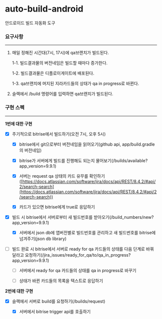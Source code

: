 # auto-build-android
안드로이드 빌드 자동화 도구

### 요구사항
---

1. 매일 정해진 시간대(7시, 17시)에 qa브랜치가 빌드된다.

    1-1. 빌드결과물의 버전네임은 빌드할 때마다 증가한다.

    1-2. 빌드결과물은 디플로이게이트에 배포된다.

    1-3. qa브랜치에 머지된 지라카드들의 상태가 qa in progress로 바뀐다.
   

2. 슬랙에서 /build 명령어를 입력하면 qa브랜치가 빌드된다.


### 구현 스펙
---

**1번에 대한 구현**

- [x]  주기적으로 bitrise에서 빌드하기(오전 7시, 오후 5시)

    - [x]  bitrise에서 git으로부터 버전네임을 읽어오기(github api, app/build.gradle의 버전네임)
    
    - [x]  bitrise가 서버에게 빌드를 진행해도 되는지 물어보기(/builds/available?app_version=9.9.1)
    
    - [x]  서버는 request qa 상태의 카드 유무를 확인하기([https://docs.atlassian.com/software/jira/docs/api/REST/8.4.2/#api/2/search-search](https://docs.atlassian.com/software/jira/docs/api/REST/8.4.2/#api/2/search-search))

    - [x]  카드가 있으면 bitrise에게 true로 응답하기

- [x]  빌드 시 bitrise에서 서버로부터 새 빌드번호를 받아오기(/build_numbers/new?app_version=9.9.1)

    - [x]  서버에서 json db에 앱버전별로 빌드번호를 관리하고 새 빌드번호를 bitrise에 넘겨주기(json db library)
    
- [ ]  빌드 완료 시 bitrise에서 서버로 ready for qa 카드들의 상태를 다음 단계로 바꿔달라고 요청하기(/jira_issues/ready_for_qa/to/qa_in_progress?app_version=9.9.1)

    - [ ]  서버에서 ready for qa 카드들의 상태를 qa in progress로 바꾸기
    
    - [ ]  상태가 바뀐 카드들의 목록을 텍스트로 응답하기

**2번에 대한 구현**

- [x]  슬랙에서 서버로 build를 요청하기(/builds/request)

    - [x]  서버에서 bitrise trigger api를 호출하기
